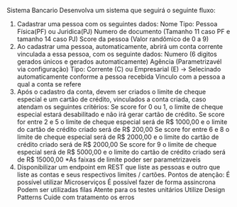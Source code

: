 Sistema Bancario
Desenvolva um sistema que seguirá o seguinte fluxo:
1. Cadastrar uma pessoa com os seguintes dados:
	Nome
    Tipo: Pessoa Física(PF) ou Juridica(PJ)
    Numero de documento (Tamanho 11 caso PF e tamanho 14 caso PJ)
    Score da pessoa (Valor randômico de 0 a 9)
2. Ao cadastrar uma pessoa, automaticamente, abrirá um conta corrente vinculada a essa pessoa, com os seguinte dados:
    Numero (6 digitos gerados únicos e gerados automaticamente)
    Agência (Parametrizavél via configuração)
    Tipo: Corrente (C) ou Empresarial (E) -> Selecinado automaticamente conforme a pessoa recebida
    Vinculo com a pessoa a qual a conta se refere
3. Após o cadastro da conta, devem ser criados o limite de cheque especial e um cartão de crédito, vinculados a conta criada, caso atendam os seguintes critérios:
    Se score for 0 ou 1, o limite de cheque especial estará desabilitado e não irá gerar cartão de crédito.
    Se score for entre 2 e 5 o limite de cheque especial será de R$ 1000,00 e o limite do cartão de crédito criado será de R$ 200,00
    Se score for entre 6 e 8 o limite de cheque especial será de R$ 2000,00 e o limite do cartão de crédito criado será de R$ 2000,00
    Se score for 9 o limite de cheque especial será de R$ 5000,00 e o limite do cartão de crédito criado será de R$ 15000,00
    *As faixas de limite poder ser parametrizaveis
4. Disponibilizar um endpoint em REST que liste as pessoas e outro que liste as contas e seus respectivos limites / cartões.
Pontos de atenção:
É possível utilizar Microserviços
É possível fazer de forma assincrona
Podem ser utilizadas filas
Atente para os testes unitários
Utilize Design Patterns
Cuide com tratamento os erros
